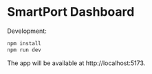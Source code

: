 # SmartPort Dashboard

Development:

```bash
npm install
npm run dev
```

The app will be available at http://localhost:5173.
